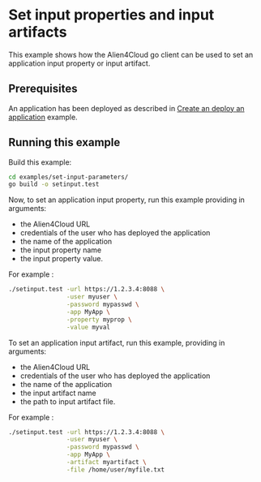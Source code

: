 # Set input properties and input artifacts
This example shows how the Alien4Cloud go client can be used to set an application
input property or input artifact.

## Prerequisites

An application has been deployed as described in [Create an deploy an application](../create-deploy-app/README.md) example.

## Running this example

Build this example:

```bash
cd examples/set-input-parameters/
go build -o setinput.test
```

Now, to set an application input property, run this example providing in arguments:
* the Alien4Cloud URL
* credentials of the user who has deployed the application
* the name of the application
* the input property name
* the input property value.

For example :

```bash
./setinput.test -url https://1.2.3.4:8088 \
                -user myuser \
                -password mypasswd \
                -app MyApp \
                -property myprop \
                -value myval
```

To set an application input artifact, run this example, providing in arguments:
* the Alien4Cloud URL
* credentials of the user who has deployed the application
* the name of the application
* the input artifact name
* the path to input artifact file.

For example :

```bash
./setinput.test -url https://1.2.3.4:8088 \
                -user myuser \
                -password mypasswd \
                -app MyApp \
                -artifact myartifact \
                -file /home/user/myfile.txt
```
